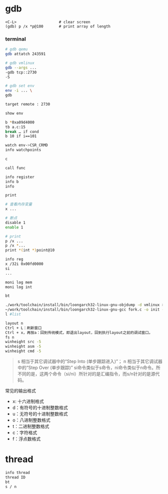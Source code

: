 # gdb
```
<C-L>                   # clear screen
(gdb) p /x *p@100       # print array of length
```
### terminal
```bash
# gdb qemu
gdb attatch 243591

# gdb vmlinux
gdb --args ...
-gdb tcp::2730
-S

# gdb set env
env -i ... \
gdb
```


```bash
target remote : 2730

show env

b *0xa09d4000
tb a.c:15
break … if cond
b 10 if i==101

watch env->CSR_CRMD
info watchpoints

c

call func

info register
info b
info 

print

# 查看内存变量
x ...

# 断点
disable 1 
enable 1

# print
p /x ...
p /x *...
print *(int *)point@10

info reg
x /32i 0x00fd0000
si
...

moni log mem
moni log int

bt

./work/toolchain/install/bin/loongarch32-linux-gnu-objdump -d vmlinux > a.txt
~/work/toolchain/install/bin/loongarch32-linux-gnu-gcc fork.c -o init --static
l #list

layout n
Ctrl + L：刷新窗口
Ctrl + x，再按a：回到传统模式，即退出layout，回到执行layout之前的调试窗口。
fs n
winheight src -5
winheight asm -5
winheight cmd -5
```


> s 相当于其它调试器中的“Step Into (单步跟踪进入)”；
> n 相当于其它调试器中的“Step Over (单步跟踪)”
> si命令类似于s命令，ni命令类似于n命令。所不同的是，这两个命令（si/ni）所针对的是汇编指令，而s/n针对的是源代码。



常见的输出格式
- x: 十六进制格式
- d：有符号的十进制整数格式
- u：无符号的十进制整数格式
- o：八进制整数格式
- t：二进制整数格式
- c：字符格式
- f：浮点数格式


# thread
```bash
info thread
thread ID
bt
s / n
```
